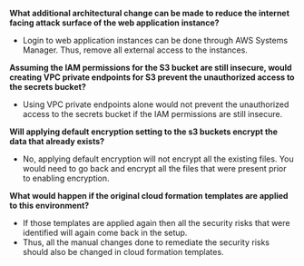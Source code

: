 **What additional architectural change can be made to reduce the internet facing attack surface of the web application instance?**

- Login to web application instances can be done through AWS Systems Manager. Thus, remove all external access to the instances.

**Assuming the IAM permissions for the S3 bucket are still insecure, would creating VPC private endpoints for S3 prevent the unauthorized access to the secrets bucket?**

- Using VPC private endpoints alone would not prevent the unauthorized access to the secrets bucket if the IAM permissions are still insecure.

**Will applying default encryption setting to the s3 buckets encrypt the data that already exists?**

- No, applying default encryption will not encrypt all the existing files. You would need to go back and encrypt all the files that were present prior to enabling encryption.

**What would happen if the original cloud formation templates are applied to this environment?**

- If those templates are applied again then all the security risks that were identified will again come back in the setup.
- Thus, all the manual changes done to remediate the security risks should also be changed in cloud formation templates.

